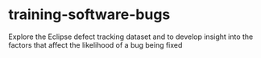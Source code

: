 # training-software-bugs
Explore the Eclipse defect tracking dataset and to develop insight into the factors that affect the likelihood of a bug being fixed
